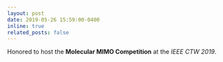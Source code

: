 ```yaml
---
layout: post
date: 2019-05-26 15:59:00-0400
inline: true
related_posts: false
---
```


Honored to host the <b>Molecular MIMO Competition</b> at the <i>IEEE CTW 2019</i>.
